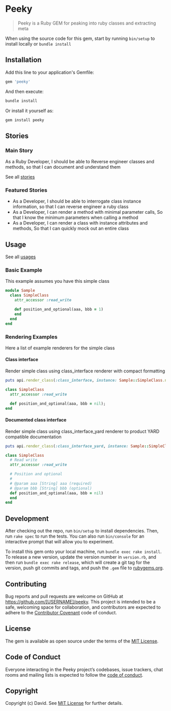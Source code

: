 # Peeky

> Peeky is a Ruby GEM for peaking into ruby classes and extracting meta

When using the source code for this gem, start by running `bin/setup` to install locally or `bundle install`

## Installation

Add this line to your application's Gemfile:

```ruby
gem 'peeky'
```

And then execute:

```bash
bundle install
```

Or install it yourself as:

```bash
gem install peeky
```

## Stories

### Main Story

As a Ruby Developer, I should be able to Reverse engineer classes and methods, so that I can document and understand them

See all [stories](./STORIES.md)

### Featured Stories

- As a Developer, I should be able to interrogate class instance information, so that I can reverse engineer a ruby class
- As a Developer, I can render a method with minimal parameter calls, So that I know the minimum parameters when calling a method
- As a Developer, I can render a class with instance attributes and methods, So that I can quickly mock out an entire class

## Usage

See all [usages](./USAGE.md)

### Basic Example

This example assumes you have this simple class



```ruby
module Sample
  class SimpleClass
    attr_accessor :read_write

    def position_and_optional(aaa, bbb = 1)
    end
  end
end      
```


### Rendering Examples

Here a list of example renderers for the simple class

#### Class interface
Render simple class using class_interface renderer with compact formatting

```ruby
puts api.render_class(:class_interface, instance: Sample::SimpleClass.new)
```



```ruby
class SimpleClass
  attr_accessor :read_write

  def position_and_optional(aaa, bbb = nil);                                      end
end
```

#### Documented class interface
Render simple class using class_interface_yard renderer to product YARD compatible documentation

```ruby
puts api.render_class(:class_interface_yard, instance: Sample::SimpleClass.new)
```



```ruby
class SimpleClass
  # Read write
  attr_accessor :read_write

  # Position and optional
  #
  # @param aaa [String] aaa (required)
  # @param bbb [String] bbb (optional)
  def position_and_optional(aaa, bbb = nil)
  end
end
```




## Development

After checking out the repo, run `bin/setup` to install dependencies. Then, run `rake spec` to run the tests. You can also run `bin/console` for an interactive prompt that will allow you to experiment.

To install this gem onto your local machine, run `bundle exec rake install`. To release a new version, update the version number in `version.rb`, and then run `bundle exec rake release`, which will create a git tag for the version, push git commits and tags, and push the `.gem` file to [rubygems.org](https://rubygems.org).

## Contributing

Bug reports and pull requests are welcome on GitHub at https://github.com/[USERNAME]/peeky. This project is intended to be a safe, welcoming space for collaboration, and contributors are expected to adhere to the [Contributor Covenant](http://contributor-covenant.org) code of conduct.

## License

The gem is available as open source under the terms of the [MIT License](https://opensource.org/licenses/MIT).

## Code of Conduct

Everyone interacting in the Peeky project’s codebases, issue trackers, chat rooms and mailing lists is expected to follow the [code of conduct](https://github.com/[USERNAME]/peeky/blob/master/CODE_OF_CONDUCT.md).

## Copyright

Copyright (c) David. See [MIT License](LICENSE.txt) for further details.
